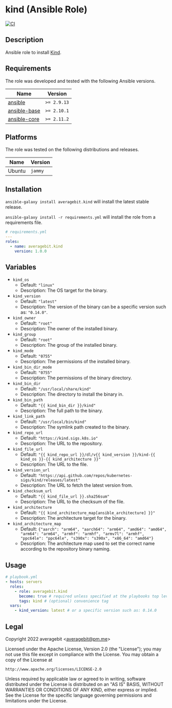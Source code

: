 # kind (Ansible Role)

[![CI](https://github.com/averagebit/ansible-role-kind/workflows/CI/badge.svg?event=push)](https://github.com/averagebit/ansible-role-kind/actions?query=workflow%3ACI)

## Description

Ansible role to install [Kind](https://kind.sigs.k8s.io/).

## Requirements

The role was developed and tested with the following Ansible versions.

| Name                                                   | Version     |
| ------------------------------------------------------ | ----------- |
| [ansible](https://pypi.org/project/ansible-base/)      | `>= 2.9.13` |
| [ansible-base](https://pypi.org/project/ansible-base/) | `>= 2.10.1` |
| [ansible-core](https://pypi.org/project/ansible-core/) | `>= 2.11.2` |

## Platforms

The role was tested on the following distributions and releases.

| Name   | Version |
| ------ | ------- |
| Ubuntu | `jammy` |

## Installation

`ansible-galaxy install averagebit.kind` will install the latest
stable release.

`ansible-galaxy install -r requirements.yml` will install the role
from a requirements file.

```yaml
# requirements.yml
---
roles:
  - name: averagebit.kind
    version: 1.0.0
```

## Variables

- `kind_os`
  - Default: `"linux"`
  - Description: The OS target for the binary.
- `kind_version`
  - Default: `"latest"`
  - Description: The version of the binary can be a specific version such as: `"0.14.0"`.
- `kind_owner`
  - Default: `"root"`
  - Description: The owner of the installed binary.
- `kind_group`
  - Default: `"root"`
  - Description: The group of the installed binary.
- `kind_mode`
  - Default: `"0755"`
  - Description: The permissions of the installed binary.
- `kind_bin_dir_mode`
  - Default: `"0755"`
  - Description: The permissions of the binary directory.
- `kind_bin_dir`
  - Default: `"/usr/local/share/kind"`
  - Description: The directory to install the binary in.
- `kind_bin_path`
  - Default: `"{{ kind_bin_dir }}/kind"`
  - Description: The full path to the binary.
- `kind_link_path`
  - Default: `"/usr/local/bin/kind"`
  - Description: The symlink path created to the binary.
- `kind_repo_url`
  - Default: `"https://kind.sigs.k8s.io"`
  - Description: The URL to the repository.
- `kind_file_url`
  - Default: `"{{ kind_repo_url }}/dl/v{{ kind_version }}/kind-{{ kind_os }}-{{ kind_architecture }}"`
  - Description: The URL to the file.
- `kind_version_url`
  - Default: `"https://api.github.com/repos/kubernetes-sigs/kind/releases/latest"`
  - Description: The URL to fetch the latest version from.
- `kind_checksum_url`
  - Default: `"{{ kind_file_url }}.sha256sum"`
  - Description: The URL to the checksum of the file.
- `kind_architecture`
  - Default: `"{{ kind_architecture_map[ansible_architecture] }}"`
  - Description: The architecture target for the binary.
- `kind_architecture_map`
  - Default: `{"aarch": "arm64", "aarch64": "arm64", "amd64": "amd64", "arm64": "arm64", "armhf": "armhf", "armv7l": "armhf", "ppc64le": "ppc64le", "s390x": "s390x", "x86_64": "amd64"}`
  - Description: The architecture map used to set the correct name
    according to the repository binary naming.

## Usage

```yaml
# playbook.yml
- hosts: servers
  roles:
    - role: averagebit.kind
      become: true # required unless specified at the playbooks top level
      tags: kind # (optional) convenience tag
  vars:
    - kind_version: latest # or a specific version such as: 0.14.0
```

## Legal

Copyright 2022 averagebit <[averagebit@pm.me](mailto:averagebit@pm.me)>

Licensed under the Apache License, Version 2.0 (the "License");
you may not use this file except in compliance with the License.
You may obtain a copy of the License at

    http://www.apache.org/licenses/LICENSE-2.0

Unless required by applicable law or agreed to in writing, software
distributed under the License is distributed on an "AS IS" BASIS,
WITHOUT WARRANTIES OR CONDITIONS OF ANY KIND, either express or implied.
See the License for the specific language governing permissions and
limitations under the License.
